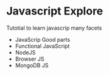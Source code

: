 # Javascript Explore

Tutotial to learn javascrip many facets
* JavaScrip Good parts
* Functional JavaScript
* NodeJS
* Browser JS
* MongoDB JS